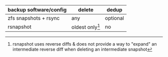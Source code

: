 

| backup software/config| delete          | dedup    |
|-----------------------|-----------------|----------|
| zfs snapshots + rsync | any             | optional |
| rsnapshot             | oldest only[^1] | no       |


[^1]: rsnapshot uses reverse diffs & does not provide a way to "expand" an
  intermediate reverse diff when deleting an intermediate snapshot
